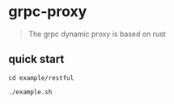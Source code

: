 # grpc-proxy
> The grpc dynamic proxy is based on rust

## quick start
```shell
cd example/restful

./example.sh
```